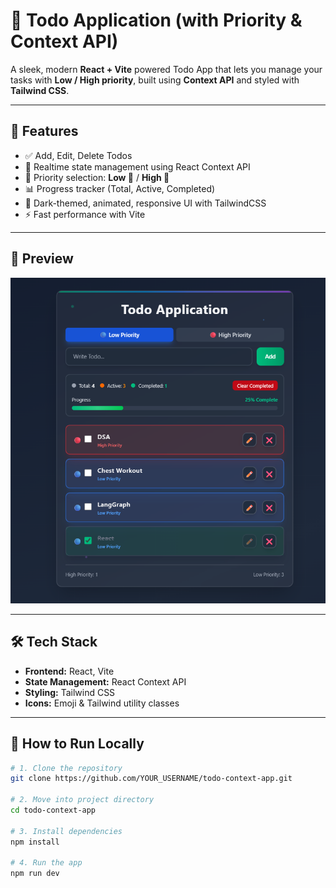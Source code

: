 # 📝 Todo Application (with Priority & Context API)

A sleek, modern **React + Vite** powered Todo App that lets you manage your tasks with **Low / High priority**, built using **Context API** and styled with **Tailwind CSS**.

---

## 🚀 Features

- ✅ Add, Edit, Delete Todos
- 🔁 Realtime state management using React Context API
- 🎯 Priority selection: **Low 🔵** / **High 🔴**
- 📊 Progress tracker (Total, Active, Completed)
- 🎨 Dark-themed, animated, responsive UI with TailwindCSS
- ⚡ Fast performance with Vite

---

## 📸 Preview

![App Screenshot](src/assets/Screenshot%202025-07-12%20220005.png)

---

## 🛠️ Tech Stack

- **Frontend:** React, Vite
- **State Management:** React Context API
- **Styling:** Tailwind CSS
- **Icons:** Emoji & Tailwind utility classes

---

## 🚩 How to Run Locally

```bash
# 1. Clone the repository
git clone https://github.com/YOUR_USERNAME/todo-context-app.git

# 2. Move into project directory
cd todo-context-app

# 3. Install dependencies
npm install

# 4. Run the app
npm run dev

